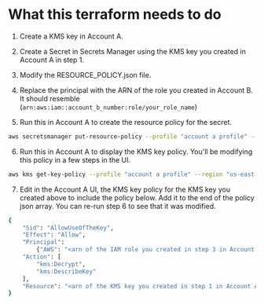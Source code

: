 # What this terraform needs to do

1. Create a KMS key in Account A.

2. Create a Secret in Secrets Manager using the KMS key you created in Account A in step 1.

3. Modify the RESOURCE_POLICY.json file.

4. Replace the principal with the ARN of the role you created in Account B.  It should resemble (`arn:aws:iam::account_b_number:role/your_role_name`)

5. Run this in Account A to create the resource policy for the secret.

```bash
aws secretsmanager put-resource-policy --profile "account a profile" --region "us-east-1" --secret-id secret_key_name_inaccount_a --resource-policy file://RESOURCE_POLICY.json
```

6. Run this in Account A to display the KMS key policy.  You'll be modifying this policy in a few steps in the UI.

```bash
aws kms get-key-policy --profile "account a profile" --region "us-east-1" --key-id arn:aws:kms:us-east-1:account_a_number:key/guid_of_key_in_account_a --policy-name default
```

7. Edit in the Account A UI, the KMS key policy for the KMS key you created above to include the policy below.  Add it to the end of the policy json array.  You can re-run step 6 to see that it was modified.

```bash
{
    "Sid": "AllowUseOfTheKey",
    "Effect": "Allow",
    "Principal": 
        {"AWS": "<arn of the IAM role you created in step 3 in Account B>"},
    "Action": [
        "kms:Decrypt",
        "kms:DescribeKey"
    ],
    "Resource": "<arn of the KMS key you created in step 1 in Account A>"
}
```